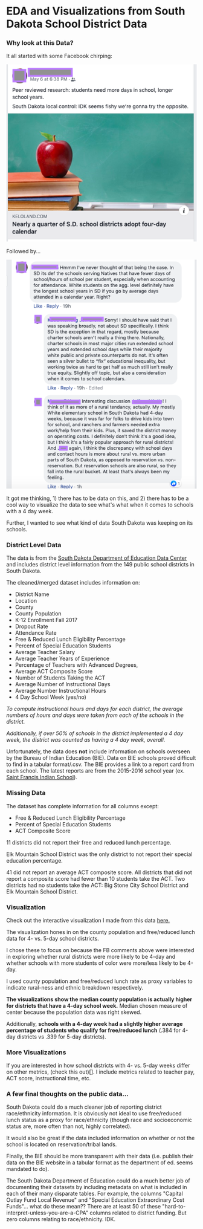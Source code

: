 # EDA and Visualizations from South Dakota School District Data

### Why look at this Data?

It all started with some Facebook chirping:

![](images/i1.png)

Followed by...

![](images/i2.png)

It got me thinking, 1) there has to be data on this, and 2) there has to be a cool way to visualize the data to see what's what when it comes to schools with a 4 day week.

Further, I wanted to see what kind of data South Dakota was keeping on its schools.

### District Level Data

The data is from the [South Dakota Department of Education Data Center](https://doe.sd.gov/data.aspx) and includes district level information from the 149 public school districts in South Dakota.

The cleaned/merged dataset includes information on:
* District Name
* Location
* County
* County Population
* K-12 Enrollment Fall 2017
* Dropout Rate
* Attendance Rate
* Free & Reduced Lunch Eligibility Percentage
* Percent of Special Education Students
* Average Teacher Salary
* Average Teacher Years of Experience
* Percentage of Teachers with Advanced Degrees,
* Average ACT Composite Score
* Number of Students Taking the ACT
* Average Number of Instructional Days
* Average Number Instructional Hours
* 4 Day School Week (yes/no)

*To compute instructional hours and days for each district, the average numbers of hours and days were taken from each of the schools in the district.*

*Additionally, if over 50% of schools in the district implemented a 4 day week, the district was counted as having a 4 day week, overall.*

Unfortunately, the data does **not** include information on schools overseen by the Bureau of Indian Education (BIE). Data on BIE schools proved difficult to find in a tabular format/.csv. The BIE provides a link to a report card from each school. The latest reports are from the 2015-2016 school year (ex. [Saint Francis Indian School](https://www.bie.edu/cs/groups/xbie/documents/text/idc2-074499.pdf)).

### Missing Data

The dataset has complete information for all columns except:

* Free & Reduced Lunch Eligibility Percentage
* Percent of Special Education Students
* ACT Composite Score

11 districts did not report their free and reduced lunch percentage.

Elk Mountain School District was the only district to not report their special education percentage.

41 did not report an average ACT composite score. All districts that did not report a composite score had fewer than 10 students take the ACT. Two districts had no students take the ACT: Big Stone City School District and Elk Mountain School District.

### Visualization

Check out the interactive visualization I made from this data [here.](https://public.tableau.com/profile/sarah.o.neil#!/vizhome/SDSchoolDistrict-LevelData/Dashboard1)

The visualization hones in on the county population and free/reduced lunch data for 4- vs. 5-day school districts.

I chose these to focus on because the FB comments above were interested in exploring whether rural districts were more likely to be 4-day and whether schools with more students of color were more/less likely to be 4-day.

I used county population and free/reduced lunch rate as proxy variables to indicate rural-ness and ethnic breakdown respectively.

**The visualizations show the median county population is actually higher for districts that have a 4-day school week.** Median chosen measure of center because the population data was right skewed.

Additionally, **schools with a 4-day week had a slightly higher average percentage of students who qualify for free/reduced lunch** (.384 for 4-day districts vs .339 for 5-day districts).

### More Visualizations

If you are interested in how school districts with 4- vs. 5-day weeks differ on other metrics, (check this out)[]. I include metrics related to teacher pay, ACT score, instructional time, etc.  

### A few final thoughts on the public data...

South Dakota could do a much cleaner job of reporting district race/ethnicity information. It is obviously not ideal to use free/reduced lunch status as a proxy for race/ethnicity (though race and socioeconomic status are, more often than not, highly correlated).

It would also be great if the data included information on whether or not the school is located on reservation/tribal lands.

Finally, the BIE should be more transparent with their data (i.e. publish their data on the BIE website in a tabular format as the department of ed. seems mandated to do).

The South Dakota Department of Education could do a much better job of documenting their datasets by including metadata on what is included in each of their many disparate tables. For example, the columns "Capital Outlay Fund Local Revenue" and "Special Education Extraordinary Cost Funds"... what do these mean?? There are at least 50 of these "hard-to-interpret-unless-you-are-a-CPA" columns related to district funding. But zero columns relating to race/ethnicity. IDK.
